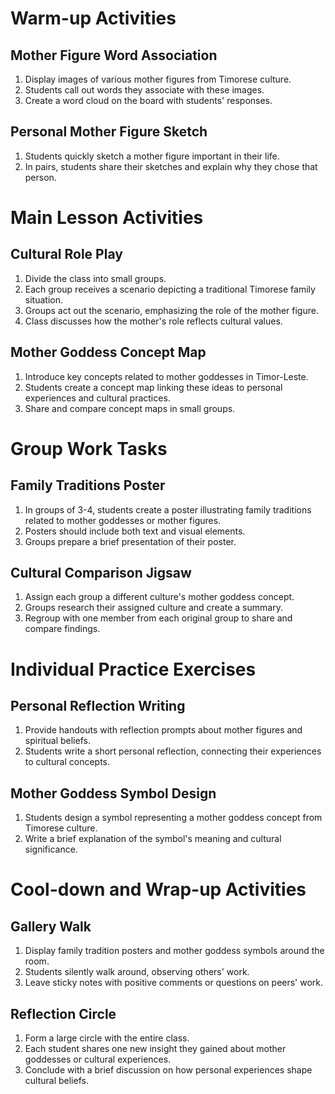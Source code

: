 # Warm-up Activities

## Mother Figure Word Association
1. Display images of various mother figures from Timorese culture.
2. Students call out words they associate with these images.
3. Create a word cloud on the board with students' responses.

## Personal Mother Figure Sketch
1. Students quickly sketch a mother figure important in their life.
2. In pairs, students share their sketches and explain why they chose that person.

# Main Lesson Activities

## Cultural Role Play
1. Divide the class into small groups.
2. Each group receives a scenario depicting a traditional Timorese family situation.
3. Groups act out the scenario, emphasizing the role of the mother figure.
4. Class discusses how the mother's role reflects cultural values.

## Mother Goddess Concept Map
1. Introduce key concepts related to mother goddesses in Timor-Leste.
2. Students create a concept map linking these ideas to personal experiences and cultural practices.
3. Share and compare concept maps in small groups.

# Group Work Tasks

## Family Traditions Poster
1. In groups of 3-4, students create a poster illustrating family traditions related to mother goddesses or mother figures.
2. Posters should include both text and visual elements.
3. Groups prepare a brief presentation of their poster.

## Cultural Comparison Jigsaw
1. Assign each group a different culture's mother goddess concept.
2. Groups research their assigned culture and create a summary.
3. Regroup with one member from each original group to share and compare findings.

# Individual Practice Exercises

## Personal Reflection Writing
1. Provide handouts with reflection prompts about mother figures and spiritual beliefs.
2. Students write a short personal reflection, connecting their experiences to cultural concepts.

## Mother Goddess Symbol Design
1. Students design a symbol representing a mother goddess concept from Timorese culture.
2. Write a brief explanation of the symbol's meaning and cultural significance.

# Cool-down and Wrap-up Activities

## Gallery Walk
1. Display family tradition posters and mother goddess symbols around the room.
2. Students silently walk around, observing others' work.
3. Leave sticky notes with positive comments or questions on peers' work.

## Reflection Circle
1. Form a large circle with the entire class.
2. Each student shares one new insight they gained about mother goddesses or cultural experiences.
3. Conclude with a brief discussion on how personal experiences shape cultural beliefs.